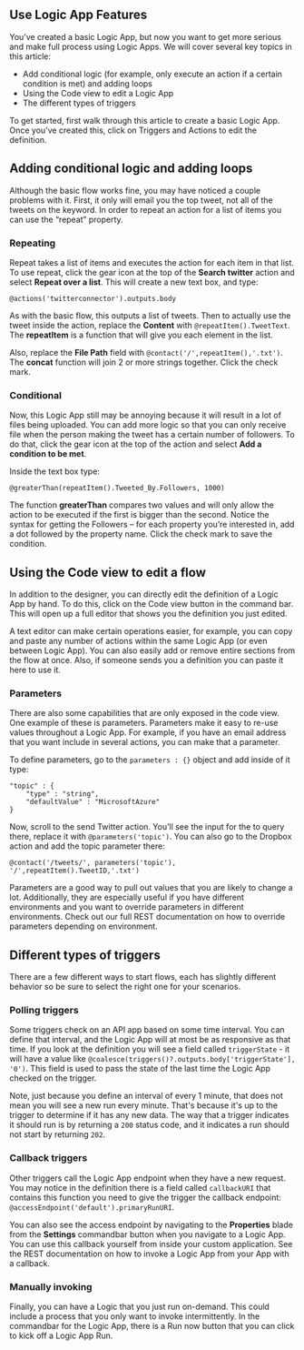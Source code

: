 <properties 
	pageTitle="Use Logic App Features" 
	description="Learn how to use the advanced features of logic apps." 
	authors="stepsic-microsoft-com" 
	manager="dwrede" 
	editor="" 
	services="app-service-logic" 
	documentationCenter=""/>

<tags
	ms.service="app-service-logic"
	ms.workload="mobile"
	ms.tgt_pltfrm="na"
	ms.devlang="na"
	ms.topic="article"
	ms.date="03/10/2015"
	ms.author="stepsic"/>
	
## Use Logic App Features

You’ve created a basic Logic App, but now you want to get more serious and make full process using Logic Apps. We will cover several key topics in this article:

- Add conditional logic (for example, only execute an action if a certain condition is met) and adding loops
- Using the Code view to edit a Logic App
- The different types of triggers

To get started, first walk through this article to create a basic Logic App. Once you’ve created this, click on Triggers and Actions to edit the definition.

## Adding conditional logic and adding loops

Although the basic flow works fine, you may have noticed a couple problems with it. First, it only will email you the top tweet, not all of the tweets on the keyword. In order to repeat an action for a list of items you can use the “repeat” property.

### Repeating
Repeat takes a list of items and executes the action for each item in that list. To use repeat, click the gear icon at the top of the **Search twitter** action and select **Repeat over a list**. This will create a new text box, and type:

    @actions('twitterconnector').outputs.body

As with the basic flow, this outputs a list of tweets. Then to actually use the tweet inside the action, replace the **Content** with `@repeatItem().TweetText`. The **repeatItem** is a function that will give you each element in the list. 

Also, replace the **File Path** field with `@contact('/',repeatItem(),'.txt')`. The  **concat** function will join 2 or more strings together. Click the check mark.

### Conditional
Now, this Logic App still may be annoying because it will result in a lot of files being uploaded. You can add more logic so that you can only receive file when the person making the tweet has a certain number of followers. To do that, click the gear icon at the top of the action and select **Add a condition to be met**.

Inside the text box type:

    @greaterThan(repeatItem().Tweeted_By.Followers, 1000)
    
The function **greaterThan** compares two values and will only allow the action to be executed if the first is bigger than the second. Notice the syntax for getting the Followers – for each property you’re interested in, add a dot followed by the property name. Click the check mark to save the condition.

## Using the Code view to edit a flow

In addition to the designer, you can directly edit the definition of a Logic App by hand. To do this, click on the Code view button in the command bar. This will open up a full editor that shows you the definition you just edited.

A text editor can make certain operations easier, for example, you can copy and paste any number of actions within the same Logic App (or even between Logic App). You can also easily add or remove entire sections from the flow at once. Also, if someone sends you a definition you can paste it here to use it.

### Parameters
There are also some capabilities that are only exposed in the code view. One example of these is parameters. Parameters make it easy to re-use values throughout a Logic App. For example, if you have an email address that you want include in several actions, you can make that a parameter.

To define parameters, go to the `parameters : {}` object and add inside of it type:

    "topic" : {
	    "type" : "string",
	    "defaultValue" : "MicrosoftAzure"
    }
    
Now, scroll to the send Twitter action. You’ll see the input for the to query there, replace it with `@parameters('topic')`. You can also go to the Dropbox action and add the topic parameter there:

    @contact('/tweets/', parameters('topic'), '/',repeatItem().TweetID,'.txt')

Parameters are a good way to pull out values that you are likely to change a lot. Additionally, they are especially useful if you have different environments and you want to override parameters in different environments. Check out our full REST documentation on how to override parameters depending on environment.

## Different types of triggers
There are a few different ways to start flows, each has slightly different behavior so be sure to select the right one for your scenarios.

### Polling triggers
Some triggers check on an API app based on some time interval. You can define that interval, and the Logic App will at most be as responsive as that time. If you look at the definition you will see a field called `triggerState` - it will have a value like `@coalesce(triggers()?.outputs.body['triggerState'], '0')`. This field is used to pass the state of the last time the Logic App checked on the trigger. 

Note, just because you define an interval of every 1 minute, that does not mean you will see a new run every minute. That's because it's up to the trigger to determine if it has any new data. The way that a trigger indicates it should run is by returning a `200` status code, and it indicates a run should not start by returning `202`.

### Callback triggers
Other triggers call the Logic App endpoint when they have a new request. You may notice in the definition there is a field called `callbackURI` that contains this function you need to give the trigger the callback endpoint: `@accessEndpoint('default').primaryRunURI`.

You can also see the access endpoint by navigating to the **Properties** blade from the **Settings** commandbar button when you navigate to a Logic App. You can use this callback yourself from inside your custom application. See the REST documentation on how to invoke a Logic App from your App with a callback.

### Manually invoking
Finally, you can have a Logic that you just run on-demand. This could include a process that you only want to invoke intermittently. In the commandbar for the Logic App, there is a Run now button that you can click to kick off a Logic App Run. 
